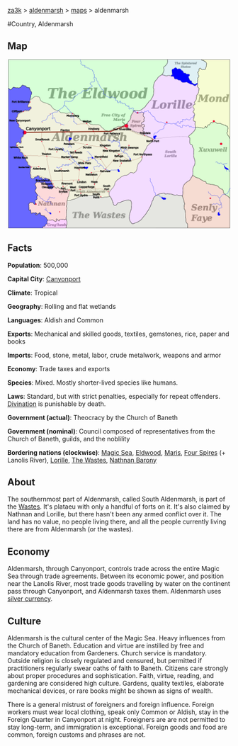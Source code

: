 [za3k](/) > [aldenmarsh](/aldenmarsh) > [maps](maps.md) > aldenmarsh

#Country, Aldenmarsh
## Map
![Map of Aldenmarsh](aldenmarsh.png)

## Facts
**Population**: 500,000

**Capital City**: [Canyonport](canyonport.md)

**Climate**: Tropical

**Geography**: Rolling and flat wetlands

**Languages**: Aldish and Common

**Exports**: Mechanical and skilled goods, textiles, gemstones, rice, paper and books

**Imports**: Food, stone, metal, labor, crude metalwork, weapons and armor

**Economy**: Trade taxes and exports

**Species**: Mixed. Mostly shorter-lived species like humans.

**Laws**: Standard, but with strict penalties, especially for repeat offenders. [Divination](divination.md) is punishable by death.

**Government (actual)**: Theocracy by the Church of Baneth

**Government (nominal)**: Council composed of representatives from the Church of Baneth, guilds, and the noblility

**Bordering nations (clockwise)**: [Magic Sea](magic_sea.md), [Eldwood](eldwood.md), [Maris](maris.md), [Four Spires](four_spires.md) (+ Lanolis River), [Lorille](lorille.md), [The Wastes](wastes.md), [Nathnan Barony](nathnan.md)

## About
The southernmost part of Aldenmarsh, called South Aldenmarsh, is part of the [Wastes](wastes.md). It's plataeu with only a handful of forts on it. It's also claimed by Nathnan and Lorille, but there hasn't been any armed conflict over it. The land has no value, no people living there, and all the people currently living there are from Aldenmarsh (or the wastes).

## Economy
Aldenmarsh, through Canyonport, controls trade across the entire Magic Sea through trade agreements. Between its economic power, and position near the Lanolis River, most trade goods travelling by water on the continent pass through Canyonport, and Aldenmarsh taxes them. Aldenmarsh uses [silver currency](coins.md).

## Culture
Aldenmarsh is the cultural center of the Magic Sea. Heavy influences from the Church of Baneth. Education and virtue are instilled by free and mandatory education from Gardeners. Church service is mandatory. Outside religion is closely regulated and censured, but permitted if practitioners regularly swear oaths of faith to Baneth. Citizens care strongly about proper procedures and sophistication. Faith, virtue, reading, and gardening are considered high culture. Gardens, quality textiles, elaborate mechanical devices, or rare books might be shown as signs of wealth.

There is a general mistrust of foreigners and foreign influence. Foreign workers must wear local clothing, speak only Common or Aldish, stay in the Foreign Quarter in Canyonport at night. Foreigners are are not permitted to stay long-term, and immigration is exceptional. Foreign goods and food are common, foreign customs and phrases are not.

